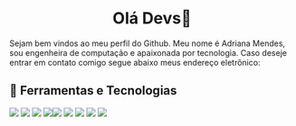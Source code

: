 <h1 align='center'>
   Olá Devs🖖
</h1>


Sejam bem vindos ao meu perfil do Github. Meu nome é Adriana Mendes, sou engenheira de computação e apaixonada por tecnologia. Caso deseje entrar em contato comigo segue abaixo meus endereço eletrônico:

<div align="center"><a href="https://www.linkedin.com/in/adriana-mirian-mendes-cardoso/"></a></div>

## 🔧 Ferramentas e Tecnologias

<img src="https://img.shields.io/badge/eclipse-2C2255?&style=flat-square&logo=eclipse&logoColor=white"/> <img src="https://img.shields.io/badge/spring%20-%236DB33F.svg?&style=flat-square&logo=spring&logoColor=white"/> <img src="https://img.shields.io/badge/java-007396.svg?&style=flat-square&logo=java&logoColor=white"/> <img src="https://img.shields.io/badge/-Visual_Code-007ACC?&style=flat-square&logo=visual-studio-code&logoColor=white"/><img src="https://img.shields.io/badge/node.js%20-%2343853D.svg?&style=flat-square&logo=node.js&logoColor=white"/> <img src="https://img.shields.io/badge/angular%20-%23DD0031.svg?&style=flat-square&logo=angular&logoColor=white"/> <img src="https://img.shields.io/badge/typescript%20-%23007ACC.svg?&style=flat-square&logo=typescript&logoColor=white"/> <img src="https://img.shields.io/badge/javascript%20-%23323330.svg?&style=flat-square&logo=javascript&logoColor=%23F7DF1E"/> <img src="https://img.shields.io/badge/postgresql-4169E1.svg?&style=flat-square&logo=postgresql&logoColor=white"/>

